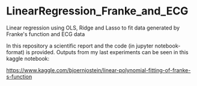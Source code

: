 # LinearRegression_Franke_and_ECG
Linear regression using OLS, Ridge and Lasso to fit data generated by Franke's function and ECG data

In this repository a scientific report and the code (in jupyter notebook-format) is provided.
Outputs from my last experiments can be seen in this kaggle notebook:

https://www.kaggle.com/bjoernjostein/linear-polynomial-fitting-of-franke-s-function
